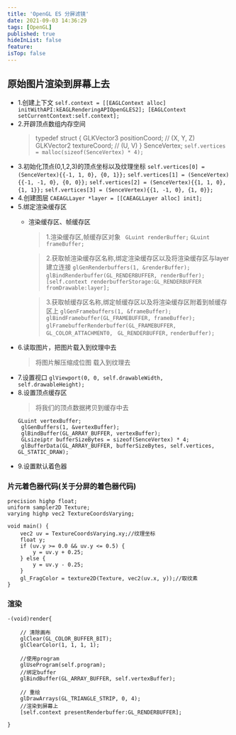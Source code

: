 ```yaml
---
title: 'OpenGL ES 分屏滤镜'
date: 2021-09-03 14:36:29
tags: [OpenGL]
published: true
hideInList: false
feature: 
isTop: false
---
```


## 原始图片渲染到屏幕上去
 + 1.创建上下文
    `self.context = [[EAGLContext alloc] initWithAPI:kEAGLRenderingAPIOpenGLES2];
    [EAGLContext setCurrentContext:self.context];`
 + 2.开辟顶点数组内存空间
   >typedef struct {
    GLKVector3 positionCoord; // (X, Y, Z)
    GLKVector2 textureCoord; // (U, V)
} SenceVertex;
    `self.vertices = malloc(sizeof(SenceVertex) * 4);`
 + 3.初始化顶点(0,1,2,3)的顶点坐标以及纹理坐标
  `self.vertices[0] = (SenceVertex){{-1, 1, 0}, {0, 1}};`
    `self.vertices[1] = (SenceVertex){{-1, -1, 0}, {0, 0}};`
    `self.vertices[2] = (SenceVertex){{1, 1, 0}, {1, 1}};`
    `self.vertices[3] = (SenceVertex){{1, -1, 0}, {1, 0}};`
 + 4.创建图层
    `CAEAGLLayer *layer = [[CAEAGLLayer alloc] init];`
 + 5.绑定渲染缓存区
   + 渲染缓存区、帧缓存区
        >1.渲染缓存区,帧缓存区对象
    ` GLuint renderBuffer;`
    `GLuint frameBuffer;`
        
        >2.获取帧渲染缓存区名称,绑定渲染缓存区以及将渲染缓存区与layer建立连接
        `glGenRenderbuffers(1, &renderBuffer);`
        `glBindRenderbuffer(GL_RENDERBUFFER, renderBuffer);`
    ` [self.context renderbufferStorage:GL_RENDERBUFFER fromDrawable:layer];`
        
        >3.获取帧缓存区名称,绑定帧缓存区以及将渲染缓存区附着到帧缓存区上
        `glGenFramebuffers(1, &frameBuffer);`
        `glBindFramebuffer(GL_FRAMEBUFFER, frameBuffer);`
        `glFramebufferRenderbuffer(GL_FRAMEBUFFER,`
                                ` GL_COLOR_ATTACHMENT0,`
                                ` GL_RENDERBUFFER,`
                                `renderBuffer);`
 + 6.读取图片，把图片载入到纹理中去
    >将图片解压缩成位图 载入到纹理去
 + 7.设置视口
    `glViewport(0, 0, self.drawableWidth, self.drawableHeight);`
 + 8.设置顶点缓存区
   >将我们的顶点数据拷贝到缓存中去
   ```
   GLuint vertexBuffer;
    glGenBuffers(1, &vertexBuffer);
    glBindBuffer(GL_ARRAY_BUFFER, vertexBuffer);
    GLsizeiptr bufferSizeBytes = sizeof(SenceVertex) * 4;
    glBufferData(GL_ARRAY_BUFFER, bufferSizeBytes, self.vertices, GL_STATIC_DRAW);
   ```
 + 9.设置默认着色器


### 片元着色器代码(关于分屏的着色器代码)
``` 
precision highp float;
uniform sampler2D Texture;
varying highp vec2 TextureCoordsVarying;

void main() {
    vec2 uv = TextureCoordsVarying.xy;//纹理坐标
    float y;
    if (uv.y >= 0.0 && uv.y <= 0.5) {
        y = uv.y + 0.25;
    } else {
        y = uv.y - 0.25;
    }
    gl_FragColor = texture2D(Texture, vec2(uv.x, y));//取纹素
} 
```

### 渲染
```
-(void)render{
    
    // 清除画布
    glClear(GL_COLOR_BUFFER_BIT);
    glClearColor(1, 1, 1, 1);
    
    //使用program
    glUseProgram(self.program);
    //绑定buffer
    glBindBuffer(GL_ARRAY_BUFFER, self.vertexBuffer);
    
    // 重绘
    glDrawArrays(GL_TRIANGLE_STRIP, 0, 4);
    //渲染到屏幕上
    [self.context presentRenderbuffer:GL_RENDERBUFFER];
    
}
```
